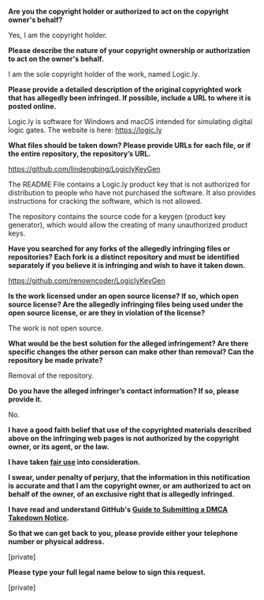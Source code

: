 **Are you the copyright holder or authorized to act on the copyright owner's behalf?**

Yes, I am the copyright holder.

**Please describe the nature of your copyright ownership or authorization to act on the owner's behalf.**

I am the sole copyright holder of the work, named Logic.ly.

**Please provide a detailed description of the original copyrighted work that has allegedly been infringed. If possible, include a URL to where it is posted online.**

Logic.ly is software for Windows and macOS intended for simulating digital logic gates. The website is here: https://logic.ly

**What files should be taken down? Please provide URLs for each file, or if the entire repository, the repository’s URL.**

https://github.com/lindengbing/LogiclyKeyGen

The README File contains a Logic.ly product key that is not authorized for distribution to people who have not purchased the software. It also provides instructions for cracking the software, which is not allowed.

The repository contains the source code for a keygen (product key generator), which would allow the creating of many unauthorized product keys.

**Have you searched for any forks of the allegedly infringing files or repositories? Each fork is a distinct repository and must be identified separately if you believe it is infringing and wish to have it taken down.**

https://github.com/renowncoder/LogiclyKeyGen

**Is the work licensed under an open source license? If so, which open source license? Are the allegedly infringing files being used under the open source license, or are they in violation of the license?**

The work is not open source.

**What would be the best solution for the alleged infringement? Are there specific changes the other person can make other than removal? Can the repository be made private?**

Removal of the repository.

**Do you have the alleged infringer’s contact information? If so, please provide it.**

No.

**I have a good faith belief that use of the copyrighted materials described above on the infringing web pages is not authorized by the copyright owner, or its agent, or the law.**

**I have taken <a href="https://www.lumendatabase.org/topics/22">fair use</a> into consideration.**

**I swear, under penalty of perjury, that the information in this notification is accurate and that I am the copyright owner, or am authorized to act on behalf of the owner, of an exclusive right that is allegedly infringed.**

**I have read and understand GitHub's <a href="https://docs.github.com/articles/guide-to-submitting-a-dmca-takedown-notice/">Guide to Submitting a DMCA Takedown Notice</a>.**

**So that we can get back to you, please provide either your telephone number or physical address.**

[private]  

**Please type your full legal name below to sign this request.**

[private]
